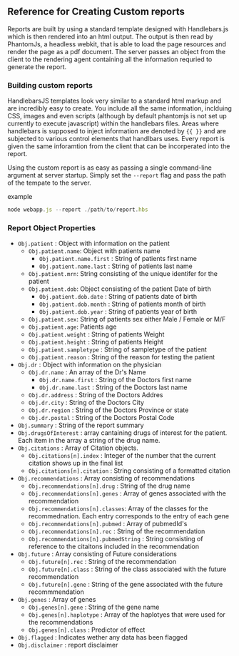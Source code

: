 ## Reference for Creating Custom reports

Reports are built by using a standard template designed with Handlebars.js which is then rendered into an html output. The output is then read by PhantomJs, a headless webkit, that is able to load the page resources and render the page as a pdf document. The server passes an object from the client to the rendering agent containing all the information requried to generate the report.


### Building custom reports

HandlebarsJS templates look very similar to a standard html markup and are incredibly easy to create. You include all the same information, inclduing CSS, images and even scripts (although by default phantomjs is not set up currently to execute javascript) within the handlebars files. Areas where handlebars is supposed to inject information are denoted by `{{ }}` and are subjected to various control elements that handlbars uses. Every report is given the same inforamtion from the client that can be incorperated into the report.

Using the custom report is as easy as passing a single command-line argument at server startup. Simply set the `--report` flag and pass the path of the tempate to the server.

example

```js
node webapp.js --report ./path/to/report.hbs
```

### Report Object Properties

- `Obj.patient` : Object with information on the patient
	- `Obj.patient.name`: Object with patients name
		- `Obj.patient.name.first` : String of patients first name
		- `Obj.patient.name.last` : String of patients last name
	- `Obj.patient.mrn`: String consisting of the unique identifer for the patient
	- `Obj.patient.dob`: Object consisting of the patient Date of birth
		- `Obj.patient.dob.date` : String of patients date of birth
		- `Obj.patient.dob.month` : String of patients month of birth
		- `Obj.patient.dob.year` : String of patients year of birth
	- `Obj.patient.sex`: String of patients sex either Male /  Female or M/F
	- `Obj.patient.age`: Patients age
	- `Obj.patient.weight` : String of patients Weight
	- `Obj.patient.height` : String of patients Height
	- `Obj.patient.sampletype` : String of sampletype of the patient
	- `Obj.patient.reason` : String of the reason for testing the patient
- `Obj.dr` : Object with information on the physician
	- `Obj.dr.name` : An array of the Dr's Name
		- `Obj.dr.name.first` : String of the Doctors first name
		- `Obj.dr.name.last` : String of the Doctors last name
	- `Obj.dr.address` : String of the Doctors Addres
	- `Obj.dr.city` : String of the Doctors City
	- `Obj.dr.region` :  String of the Doctors Province or state
	- `Obj.dr.postal` : String of the Doctors Postal Code
- `Obj.summary` : String of the report summary
- `Obj.drugsOfInterest` : array cantaining drugs of interest for the patient. Each item in the array a string of the drug name.
- `Obj.citations` : Array of Citation objects.
	- `Obj.citations[n].index` : Integer of the number that the current citation shows up in the final list
	- `Obj.citations[n].citation` : String consisting of a formatted citation
- `Obj.recommendations` : Array consisting of recommendations
	- `Obj.recommendations[n].drug` : String of the drug name
	- `Obj.recommendations[n].genes` : Array of genes associated with the recommendation
	- `Obj.recommendations[n].classes`: Array of the classes for the recommednation. Each entry corresponds to the entry of each gene
	- `Obj.recommendations[n].pubmed` : Array of pubmedId's
	- `Obj.recommendations[n].rec` : String of the recommendation
	- `Obj.recommendations[n].pubmedString` : String consisting of reference to the citaitons included in the recommendation
- `Obj.future` : Array consisting of Future considerations
	- `Obj.future[n].rec` : String of the recommendation
	- `Obj.future[n].class` : String of the class associated with the future recommendation
	- `Obj.future[n].gene` : String of the gene associated with the future recommmendation
- `Obj.genes` : Array of genes
	- `Obj.genes[n].gene` : String of the gene name
	- `Obj.genes[n].haplotype` : Array of the haplotyes that were used for the recommendations
	- `Obj.genes[n].class` : Predictor of effect
- `Obj.flagged` : Indicates wether any data has been flagged
- `Obj.disclaimer` : report disclaimer




